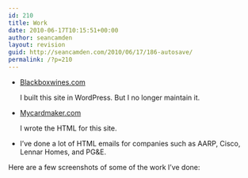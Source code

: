 ```yaml
---
id: 210
title: Work
date: 2010-06-17T10:15:51+00:00
author: seancamden
layout: revision
guid: http://seancamden.com/2010/06/17/186-autosave/
permalink: /?p=210
---
```

  * [Blackboxwines.com](http://www.blackboxwines.com/the-wine/)
                  
    I built this site in WordPress. But I no longer maintain it.
  * [Mycardmaker.com](http://www.mycardmaker.com/)
                  
    I wrote the HTML for this site.
  * I&#8217;ve done a lot of HTML emails for companies such as AARP, Cisco, Lennar Homes, and PG&#038;E.

Here are a few screenshots of some of the work I&#8217;ve done: